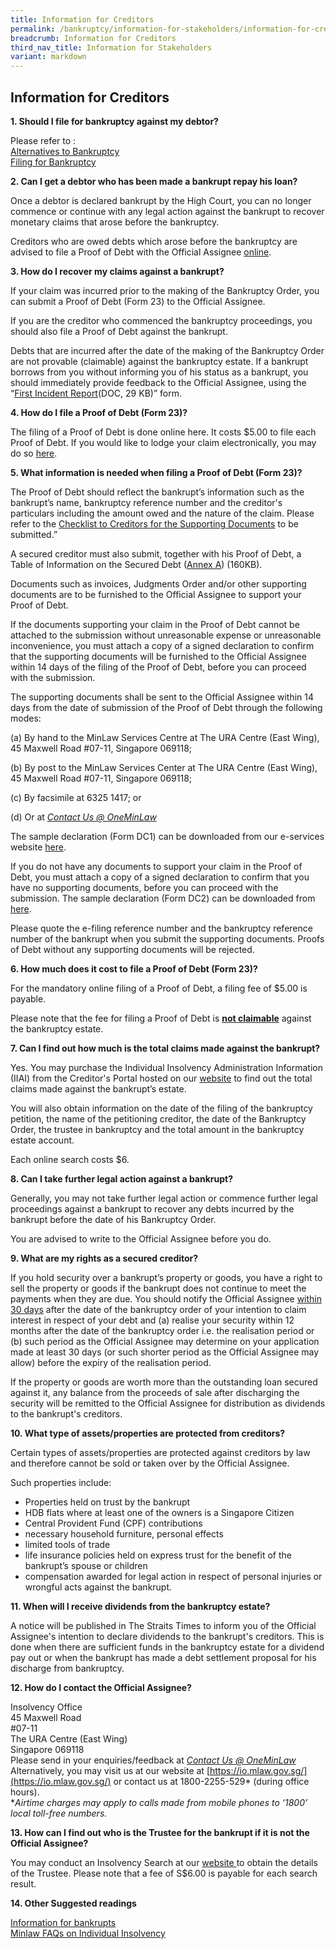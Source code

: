 ```yaml
---
title: Information for Creditors
permalink: /bankruptcy/information-for-stakeholders/information-for-creditors/
breadcrumb: Information for Creditors
third_nav_title: Information for Stakeholders
variant: markdown
---
```

Information for Creditors
---

<b>1. Should I file for bankruptcy against my debtor?</b> <br>

Please refer to : <br>
[Alternatives to Bankruptcy](/bankruptcy/alternatives-to-bankruptcy/) <br>
[Filing for Bankruptcy](https://io.mlaw.gov.sg/bankruptcy/permalink/) <br>

<b>2. Can I get a debtor who has been made a bankrupt repay his loan?</b> <br>

Once a debtor is declared bankrupt by the High Court, you can no longer commence or continue with any legal action against the bankrupt to recover monetary claims that arose before the bankruptcy. <br>

Creditors who are owed debts which arose before the bankruptcy are advised to file a Proof of Debt with the Official Assignee [online](https://go.gov.sg/bankruptcy). <br>

<b>3. How do I recover my claims against a bankrupt?</b> <br>

If your claim was incurred prior to the making of the Bankruptcy Order, you can submit a Proof of Debt (Form 23) to the Official Assignee.<br>

If you are the creditor who commenced the bankruptcy proceedings, you should also file a Proof of Debt against the bankrupt. <br>

Debts that are incurred after the date of the making of the Bankruptcy Order are not provable (claimable) against the bankruptcy estate. If a bankrupt borrows from you without informing you of his status as a bankrupt, you should immediately provide feedback to the Official Assignee, using the “[First Incident Report](/files/FIRST-INFORMATION-REPORT-PTIB-IIDRDS-DDF.docx)(DOC, 29 KB)” form. <br>

<b>4. How do I file a Proof of Debt (Form 23)?</b> <br>

The filing of a Proof of Debt is done online here. It costs $5.00 to file each Proof of Debt. If you would like to lodge your claim electronically, you may do so [here](https://go.gov.sg/bankruptcy). <br>

<b>5. What information is needed when filing a Proof of Debt (Form 23)?</b> <br>

The Proof of Debt should reflect the bankrupt’s information such as the bankrupt’s name, bankruptcy reference number and the creditor's particulars including the amount owed and the nature of the claim. Please refer to the [Checklist to Creditors for the Supporting Documents](/bankruptcy/forms/) to be submitted.” <br>

A secured creditor must also submit, together with his Proof of Debt, a Table of Information on the Secured Debt ([Annex A](/files/AnnexATableofInformationonSecuredDebt.pdf)) (160KB). <br>

Documents such as invoices, Judgments Order and/or other supporting documents are to be furnished to the Official Assignee to support your Proof of Debt.<br>

If the documents supporting your claim in the Proof of Debt cannot be attached to the submission without unreasonable expense or unreasonable inconvenience, you must attach a copy of a signed declaration to confirm that the supporting documents will be furnished to the Official Assignee within 14 days of the filing of the Proof of Debt, before you can proceed with the submission. <br>

The supporting documents shall be sent to the Official Assignee within 14 days from the date of submission of the Proof of Debt through the following modes: <br>

(a) By hand to the MinLaw Services Centre at The URA Centre (East Wing), 45 Maxwell Road #07-11, Singapore 069118; <br>

(b) By post to the MinLaw Services Center at The URA Centre (East Wing), 45 Maxwell Road #07-11, Singapore 069118; <br>

(c) By facsimile at 6325 1417; or <br>

(d) Or at *[Contact Us @ OneMinLaw ](https://go.gov.sg/contactminlaw)*<br>

The sample declaration (Form DC1) can be downloaded from our e-services website [here](https://www.mlaw.gov.sg/eservices/io/). <br>

If you do not have any documents to support your claim in the Proof of Debt, you must attach a copy of a signed declaration to confirm that you have no supporting documents, before you can proceed with the submission. The sample declaration (Form DC2) can be downloaded from [here](/debt-repayment-scheme/forms/). <br>

Please quote the e-filing reference number and the bankruptcy reference number of the bankrupt when you submit the supporting documents. Proofs of Debt without any supporting documents will be rejected. <br>

<b>6. How much does it cost to file a Proof of Debt (Form 23)?</b> <br>

For the mandatory online filing of a Proof of Debt, a filing fee of $5.00 is payable. <br>

Please note that the fee for filing a Proof of Debt is <b><u>not claimable</u></b> against the bankruptcy estate.  <br>

<b>7. Can I find out how much is the total claims made against the bankrupt?</b> <br>

Yes. You may purchase the Individual Insolvency Administration Information (IIAI) from the Creditor's Portal hosted on our [website]( https://go.gov.sg/bankruptcy) to find out the total claims made against the bankrupt’s estate. <br>

You will also obtain information on the date of the filing of the bankruptcy petition, the name of the petitioning creditor, the date of the Bankruptcy Order, the trustee in bankruptcy and the total amount in the bankruptcy estate account. <br>

Each online search costs $6. <br>

<b>8. Can I take further legal action against a bankrupt?</b> <br>

Generally, you may not take further legal action or commence further legal  proceedings against a bankrupt to recover any debts incurred by the bankrupt before the date of his Bankruptcy Order. <br>

You are advised to write to the Official Assignee before you do. <br>

<b>9. What are my rights as a secured creditor?</b> <br>

If you hold security over a bankrupt’s property or goods, you have a right to sell the property or goods if the bankrupt does not continue to meet the payments when they are due. You should notify the Official Assignee <u>within 30 days</u> after the date of the bankruptcy order of your intention to claim interest in respect of your debt  and (a) realise your security within 12 months after the date of the bankruptcy order i.e. the realisation period or (b) such period as the Official Assignee may determine on your application made at least 30 days (or such shorter period as the Official Assignee may allow) before the expiry of the realisation period. <br>

If the property or goods are worth more than the outstanding loan secured against it, any balance from the proceeds of sale after discharging the security will be remitted to the Official Assignee for distribution as dividends to the bankrupt's creditors. <br>

<b>10. What type of assets/properties are protected from creditors?</b> <br>

Certain types of assets/properties are protected against creditors by law and therefore cannot be sold or taken over by the Official Assignee. <br>

Such properties include: <br>

* Properties held on trust by the bankrupt
* HDB flats where at least one of the owners is a Singapore Citizen
* Central Provident Fund (CPF) contributions
* necessary household furniture, personal effects
* limited tools of trade
* life insurance policies held on express trust for the benefit of the bankrupt’s spouse or children
* compensation awarded for legal action in respect of personal injuries or wrongful acts against the bankrupt.
 

<b>11. When will I receive dividends from the bankruptcy estate?</b> <br>
 
A notice will be published in The Straits Times to inform you of the Official Assignee's intention to declare dividends to the bankrupt's creditors. This is done when there are sufficient funds in the bankruptcy estate for a dividend pay out or when the bankrupt has made a debt settlement proposal for his discharge from bankruptcy. <br>

<b>12. How do I contact the Official Assignee?</b> <br>

Insolvency Office <br>
45 Maxwell Road<br>
#07-11<br>
The URA Centre (East Wing)<br>
Singapore 069118<br>
Please send in your enquiries/feedback at *[Contact Us @ OneMinLaw ](https://go.gov.sg/contactminlaw)*<br>
Alternatively, you may visit us at our website at [https://io.mlaw.gov.sg/](https://io.mlaw.gov.sg/) or contact us at 1800-2255-529* (during office hours).<br>
**Airtime charges may apply to calls made from mobile phones to ‘1800’ local toll-free numbers.*

 

<b>13. How can I find out who is the Trustee for the bankrupt if it is not the Official Assignee?</b> <br>

You may conduct an Insolvency Search at our [website ](https://go.gov.sg/bankruptcy ) to obtain the details of the Trustee. Please note that a fee of S$6.00 is payable for each search result.<br>

<b>14. Other Suggested readings</b> <br>

[Information for bankrupts](/bankruptcy/information-for-bankrupts/) <br>
[Minlaw FAQs on Individual Insolvency](https://console.apac.sabio.cloud/FAQ/index.aspx?p=64759355)